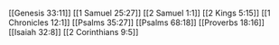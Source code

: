 [[Genesis 33:11]]
[[1 Samuel 25:27]]
[[2 Samuel 1:1]]
[[2 Kings 5:15]]
[[1 Chronicles 12:1]]
[[Psalms 35:27]]
[[Psalms 68:18]]
[[Proverbs 18:16]]
[[Isaiah 32:8]]
[[2 Corinthians 9:5]]
